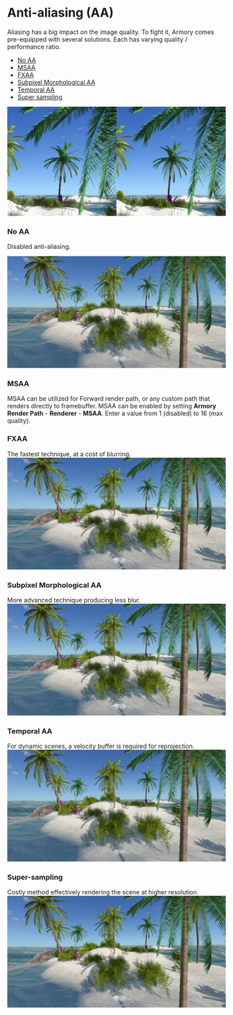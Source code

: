 # Anti-aliasing (AA)

Aliasing has a big impact on the image quality. To fight it, Armory comes pre-equipped with several solutions. Each has varying quality / performance ratio.

- [No AA](#no-aa)
- [MSAA](#msaa)
- [FXAA](#fxaa)
- [Subpixel Morphological AA](#subpixel-morphological-aa)
- [Temporal AA](#taa)
- [Super sampling](#super-sampling)

![](/graphics/img/aa/noaa_taa.jpg)

### No AA

Disabled anti-aliasing.

![](/graphics/img/aa/noaa.jpg)

### MSAA

MSAA can be utilized for Forward render path, or any custom path that renders directly to framebuffer. MSAA can be enabled by setting **Armory Render Path** - **Renderer** - **MSAA**. Enter a value from 1 (disabled) to 16 (max quality).

### FXAA
The fastest technique, at a cost of blurring.
![](/graphics/img/aa/fxaa.jpg)

### Subpixel Morphological AA
More advanced technique producing less blur.
![](/graphics/img/aa/smaa.jpg)

### Temporal AA
For dynamic scenes, a velocity buffer is required for reprojection.
![](/graphics/img/aa/taa_smaa.jpg)

### Super-sampling
Costly method effectively rendering the scene at higher resolution.
![](/graphics/img/aa/taa_smaa_2x.jpg)
